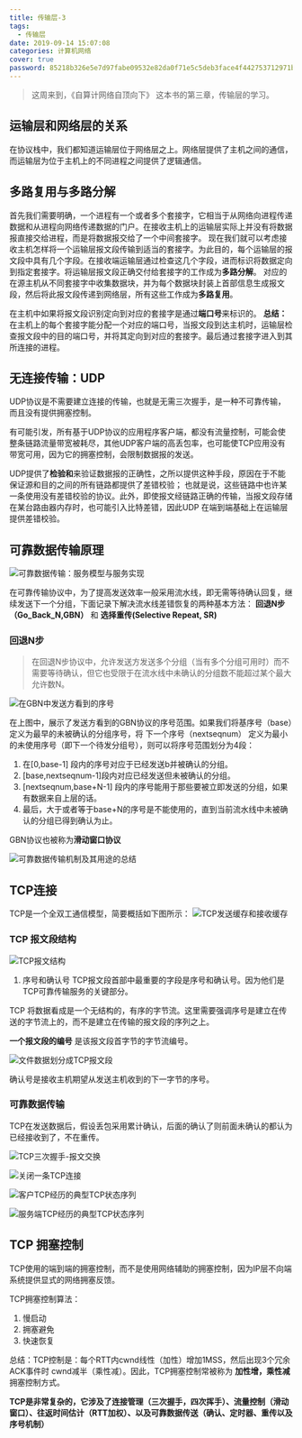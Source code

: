 ```yaml
---
title: 传输层-3
tags:
  - 传输层
date: 2019-09-14 15:07:08
categories: 计算机网络
cover: true
password: 85218b326e5e7d97fabe09532e82da0f71e5c5deb3face4f442753712971b5e6
---
```






> 这周来到，《自算计网络自顶向下》 这本书的第三章，传输层的学习。

## 运输层和网络层的关系
  在协议栈中，我们都知道运输层位于网络层之上。网络层提供了主机之间的通信，而运输层为位于主机上的不同进程之间提供了逻辑通信。

## 多路复用与多路分解
首先我们需要明确，一个进程有一个或者多个套接字，它相当于从网络向进程传递数据和从进程向网络传递数据的门户。在接收主机上的运输层实际上并没有将数据报直接交给进程，而是将数据报交给了一个中间套接字。
现在我们就可以考虑接收主机怎样将一个运输层报文段传输到适当的套接字。为此目的，每个运输层的报文段中具有几个字段。在接收端运输层通过检查这几个字段，进而标识将数据定向到指定套接字。将运输层报文段正确交付给套接字的工作成为**多路分解**。
对应的在源主机从不同套接字中收集数据块，并为每个数据块封装上首部信息生成报文段，然后将此报文段传递到网络层，所有这些工作成为**多路复用**。

在主机中如果将报文段识别定向到对应的套接字是通过**端口号**来标识的。
**总结：** 在主机上的每个套接字能分配一个对应的端口号，当报文段到达主机时，运输层检查报文段中的目的端口号，并将其定向到对应的套接字。最后通过套接字进入到其所连接的进程。


## 无连接传输：UDP

UDP协议是不需要建立连接的传输，也就是无需三次握手，是一种不可靠传输，而且没有提供拥塞控制。

有可能引发，所有基于UDP协议的应用程序客户端，都没有流量控制，可能会使整条链路流量带宽被耗尽，其他UDP客户端的高丢包率，也可能使TCP应用没有带宽可用，因为它的拥塞控制，会限制数据报的发送。

UDP提供了**检验和**来验证数据报的正确性，之所以提供这种手段，原因在于不能保证源和目的之间的所有链路都提供了差错校验； 也就是说，这些链路中也许某一条使用没有差错校验的协议。此外，即使报文经链路正确的传输，当报文段存储在某台路由器内存时，也可能引入比特差错，因此UDP 在端到端基础上在运输层提供差错校验。

## 可靠数据传输原理



![可靠数据传输：服务模型与服务实现](http://media.coderluo.top/计算机网络/kj2u4.png)

在可靠传输协议中，为了提高发送效率一般采用流水线，即无需等待确认回复，继续发送下一个分组，下面记录下解决流水线差错恢复的两种基本方法： **回退N步（Go_Back_N,GBN）** 和 **选择重传(Selective Repeat, SR)**

### 回退N步

> 在回退N步协议中，允许发送方发送多个分组（当有多个分组可用时）而不需要等待确认，但它也受限于在流水线中未确认的分组数不能超过某个最大允许数N。


![在GBN中发送方看到的序号](http://media.coderluo.top/计算机网络/k07p7.png)

在上图中，展示了发送方看到的GBN协议的序号范围。如果我们将基序号（base）定义为最早的未被确认的分组序号，将 下一个序号（nextseqnum） 定义为最小的未使用序号（即下一个待发分组号），则可以将序号范围划分为4段：
1. 在[0,base-1] 段内的序号对应于已经发送b并被确认的分组。
2. [base,nextseqnum-1]段内对应已经发送但未被确认的分组。
3. [nextseqnum,base+N-1] 段内的序号能用于那些要被立即发送的分组，如果有数据来自上层的话。
4. 最后，大于或者等于base+N的序号是不能使用的，直到当前流水线中未被确认的分组已得到确认为止。

GBN协议也被称为**滑动窗口协议**

![可靠数据传输机制及其用途的总结](http://media.coderluo.top/计算机网络/csxo3.png)

## TCP连接

TCP是一个全双工通信模型，简要概括如下图所示：
![TCP发送缓存和接收缓存](http://media.coderluo.top/计算机网络/a3e21.png)


### TCP 报文段结构
![TCP报文结构](http://media.coderluo.top/计算机网络/jl4qk.png)

1. 序号和确认号
  TCP报文段首部中最重要的字段是序号和确认号。因为他们是TCP可靠传输服务的关键部分。

TCP 将数据看成是一个无结构的，有序的字节流。这里需要强调序号是建立在传送的字节流上的，而不是建立在传输的报文段的序列之上。

**一个报文段的编号** 是该报文段首字节的字节流编号。 

![文件数据划分成TCP报文段](http://media.coderluo.top/计算机网络/i12ey.png)

确认号是接收主机期望从发送主机收到的下一字节的序号。

### 可靠数据传输

TCP在发送数据后，假设丢包采用累计确认，后面的确认了则前面未确认的都认为已经接收到了，不在重传。


![TCP三次握手-报文交换](http://media.coderluo.top/计算机网络/2cwdd.png)

![关闭一条TCP连接](http://media.coderluo.top/计算机网络/997bg.png)


![客户TCP经历的典型TCP状态序列](http://media.coderluo.top/计算机网络/c6k3s.png)

![服务端TCP经历的典型TCP状态序列](http://media.coderluo.top/计算机网络/rjr8k.png)


## TCP 拥塞控制

TCP使用的端到端的拥塞控制，而不是使用网络辅助的拥塞控制，因为IP层不向端系统提供显式的网络拥塞反馈。

TCP拥塞控制算法：
1. 慢启动
2. 拥塞避免
3. 快速恢复

总结：TCP控制是：每个RTT内cwnd线性（加性）增加1MSS，然后出现3个冗余ACK事件时 cwnd减半（乘性减）。因此，TCP拥塞控制常被称为 **加性增，乘性减**拥塞控制方式。

**TCP是非常复杂的，它涉及了连接管理（三次握手，四次挥手）、流量控制（滑动窗口）、往返时间估计（RTT加权）、以及可靠数据传送（确认、定时器、重传以及序号机制）**